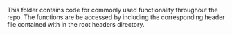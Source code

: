 This folder contains code for commonly used functionality throughout the repo. The functions are be accessed by including the
corresponding header file contained with in the root headers directory. 
